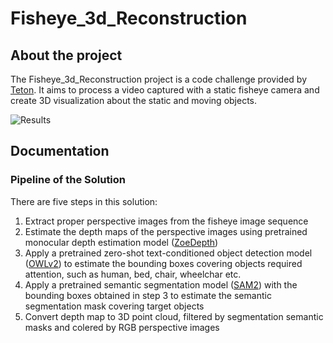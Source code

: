 # Fisheye_3d_Reconstruction
## About the project
The Fisheye_3d_Reconstruction project is a code challenge provided by [Teton](https://www.teton.ai/). It aims to process a video captured with a static fisheye camera and create 3D visualization about the static and moving objects.

![Results](doc/90_-45_-50_675.gif)

## Documentation
### Pipeline of the Solution
There are five steps in this solution:
1. Extract proper perspective images from the fisheye image sequence
2. Estimate the depth maps of the perspective images using pretrained monocular depth estimation model ([ZoeDepth](https://huggingface.co/docs/transformers/main/en/model_doc/zoedepth))
3. Apply a pretrained zero-shot text-conditioned object detection model ([OWLv2](https://huggingface.co/google/owlv2-base-patch16-ensemble)) to estimate the bounding boxes covering objects required attention, such as human, bed, chair, wheelchar etc.
4. Apply a pretrained semantic segmentation model ([SAM2](https://github.com/facebookresearch/segment-anything-2)) with the bounding boxes obtained in step 3 to estimate the semantic segmentation mask covering target objects
5. Convert depth map to 3D point cloud, filtered by segmentation semantic masks and colered by RGB perspective images